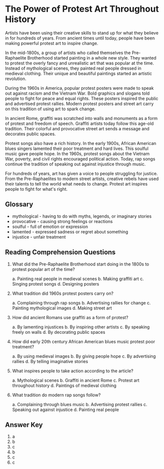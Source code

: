 # The Power of Protest Art Throughout History

Artists have been using their creative skills to stand up for what they believe in for hundreds of years. From ancient times until today, people have been making powerful protest art to inspire change.

In the mid-1800s, a group of artists who called themselves the Pre-Raphaelite Brotherhood started painting in a whole new style. They wanted to protest the overly fancy and unrealistic art that was popular at the time. Instead of mythological scenes, they painted real people dressed in medieval clothing. Their unique and beautiful paintings started an artistic revolution.

During the 1960s in America, popular protest posters were made to speak out against racism and the Vietnam War. Bold graphics and slogans told people to fight for peace and equal rights. These posters inspired the public and advertised protest rallies. Modern protest posters and street art carry on this tradition of using art to spark change.

In ancient Rome, graffiti was scratched into walls and monuments as a form of protest and freedom of speech. Graffiti artists today follow this age-old tradition. Their colorful and provocative street art sends a message and decorates public spaces.

Protest songs also have a rich history. In the early 1900s, African American blues singers lamented their poor treatment and hard lives. This soulful music gave people hope. In the 1960s, protest songs about the Vietnam War, poverty, and civil rights encouraged political action. Today, rap songs continue the tradition of speaking out against injustice through music.

For hundreds of years, art has given a voice to people struggling for justice. From the Pre-Raphaelites to modern street artists, creative rebels have used their talents to tell the world what needs to change. Protest art inspires people to fight for what's right.

## Glossary

- mythological - having to do with myths, legends, or imaginary stories
- provocative - causing strong feelings or reactions
- soulful - full of emotion or expression
- lamented - expressed sadness or regret about something
- injustice - unfair treatment

## Reading Comprehension Questions

1. What did the Pre-Raphaelite Brotherhood start doing in the 1800s to protest popular art of the time?

   a. Painting real people in medieval scenes
   b. Making graffiti art
   c. Singing protest songs
   d. Designing posters

2. What tradition did 1960s protest posters carry on?

   a. Complaining through rap songs
   b. Advertising rallies for change
   c. Painting mythological images
   d. Making street art

3. How did ancient Romans use graffiti as a form of protest?

   a. By lamenting injustices
   b. By inspiring other artists
   c. By speaking freely on walls
   d. By decorating public spaces

4. How did early 20th century African American blues music protest poor treatment?

   a. By using medieval images
   b. By giving people hope
   c. By advertising rallies
   d. By telling imaginative stories

5. What inspires people to take action according to the article?

   a. Mythological scenes
   b. Graffiti in ancient Rome
   c. Protest art throughout history
   d. Paintings of medieval clothing

6. What tradition do modern rap songs follow?

   a. Complaining through blues music
   b. Advertising protest rallies
   c. Speaking out against injustice
   d. Painting real people

## Answer Key

1. a
2. b
3. c
4. b
5. c
6. c

